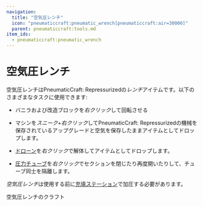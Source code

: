 ```yaml
---
navigation:
  title: "空気圧レンチ"
  icon: "pneumaticcraft:pneumatic_wrench[pneumaticcraft:air=30000]"
  parent: pneumaticcraft:tools.md
item_ids:
  - pneumaticcraft:pneumatic_wrench
---
```


# 空気圧レンチ

空気圧レンチは<Color hex="#228">PneumaticCraft: Repressurized</Color>の*レンチ*アイテムです。以下のさまざまなタスクに使用できます:


- バニラおよび改造ブロックを*右クリック*して回転させる
- マシンを*スニーク+右クリック*して<Color hex="#228">PneumaticCraft: Repressurized</Color>の機械を保存されているアップグレードと空気を保存したままアイテムとしてドロップします。


- [ドローン](./drone.md)を*右クリック*で解体してアイテムとしてドロップします。
- [圧力チューブ](../pressure_tubes.md)を*右クリック*でセクションを閉じたり再度開いたりして、チューブ同士を隔離します。

*空気圧レンチ*は使用する前に[充填ステーション](../charging_station.md)で加圧する必要があります。

空気圧レンチのクラフト

<Recipe id="pneumaticcraft:pneumatic_wrench" />

